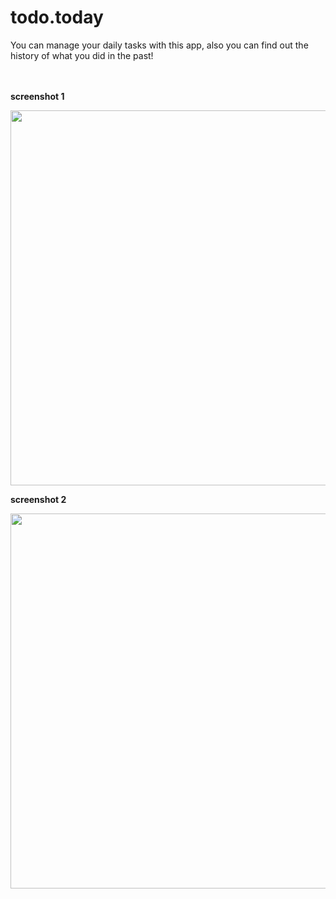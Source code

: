 # todo.today
You can manage your daily tasks with this app, also you can find out the history of what you did in the past!
<br>
<br>
<br>
**<p>screenshot 1<p>**
<img src="https://user-images.githubusercontent.com/61364128/78450230-6a5cf080-7692-11ea-99dd-e9b7bd306bc5.jpg" height="600"/>
**<p>screenshot 2<p>**
<img src="https://user-images.githubusercontent.com/61364128/78450233-6fba3b00-7692-11ea-8712-54d35a650049.jpg" height="600"/>
